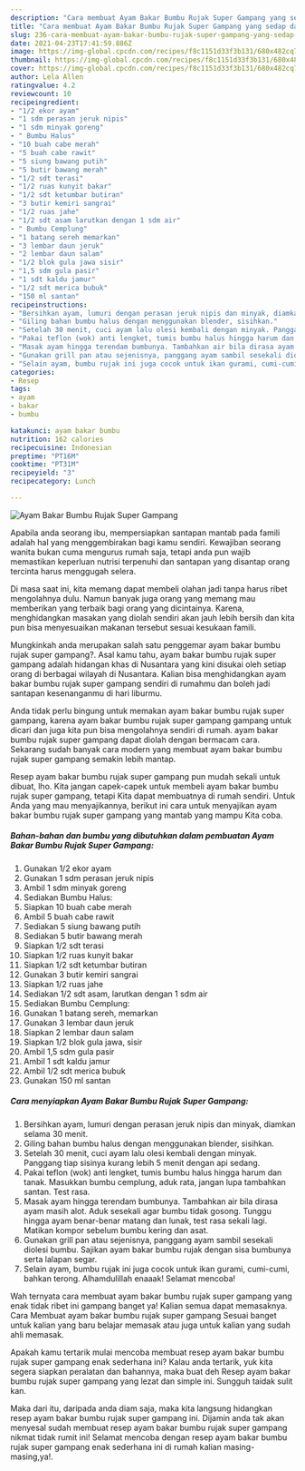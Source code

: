 ```yaml
---
description: "Cara membuat Ayam Bakar Bumbu Rujak Super Gampang yang sedap dan Mudah Dibuat"
title: "Cara membuat Ayam Bakar Bumbu Rujak Super Gampang yang sedap dan Mudah Dibuat"
slug: 236-cara-membuat-ayam-bakar-bumbu-rujak-super-gampang-yang-sedap-dan-mudah-dibuat
date: 2021-04-23T17:41:59.886Z
image: https://img-global.cpcdn.com/recipes/f8c1151d33f3b131/680x482cq70/ayam-bakar-bumbu-rujak-super-gampang-foto-resep-utama.jpg
thumbnail: https://img-global.cpcdn.com/recipes/f8c1151d33f3b131/680x482cq70/ayam-bakar-bumbu-rujak-super-gampang-foto-resep-utama.jpg
cover: https://img-global.cpcdn.com/recipes/f8c1151d33f3b131/680x482cq70/ayam-bakar-bumbu-rujak-super-gampang-foto-resep-utama.jpg
author: Lela Allen
ratingvalue: 4.2
reviewcount: 10
recipeingredient:
- "1/2 ekor ayam"
- "1 sdm perasan jeruk nipis"
- "1 sdm minyak goreng"
- " Bumbu Halus"
- "10 buah cabe merah"
- "5 buah cabe rawit"
- "5 siung bawang putih"
- "5 butir bawang merah"
- "1/2 sdt terasi"
- "1/2 ruas kunyit bakar"
- "1/2 sdt ketumbar butiran"
- "3 butir kemiri sangrai"
- "1/2 ruas jahe"
- "1/2 sdt asam larutkan dengan 1 sdm air"
- " Bumbu Cemplung"
- "1 batang sereh memarkan"
- "3 lembar daun jeruk"
- "2 lembar daun salam"
- "1/2 blok gula jawa sisir"
- "1,5 sdm gula pasir"
- "1 sdt kaldu jamur"
- "1/2 sdt merica bubuk"
- "150 ml santan"
recipeinstructions:
- "Bersihkan ayam, lumuri dengan perasan jeruk nipis dan minyak, diamkan selama 30 menit."
- "Giling bahan bumbu halus dengan menggunakan blender, sisihkan."
- "Setelah 30 menit, cuci ayam lalu olesi kembali dengan minyak. Panggang tiap sisinya kurang lebih 5 menit dengan api sedang."
- "Pakai teflon (wok) anti lengket, tumis bumbu halus hingga harum dan tanak. Masukkan bumbu cemplung, aduk rata, jangan lupa tambahkan santan. Test rasa."
- "Masak ayam hingga terendam bumbunya. Tambahkan air bila dirasa ayam masih alot. Aduk sesekali agar bumbu tidak gosong. Tunggu hingga ayam benar-benar matang dan lunak, test rasa sekali lagi. Matikan kompor sebelum bumbu kering dan asat."
- "Gunakan grill pan atau sejenisnya, panggang ayam sambil sesekali diolesi bumbu. Sajikan ayam bakar bumbu rujak dengan sisa bumbunya serta lalapan segar."
- "Selain ayam, bumbu rujak ini juga cocok untuk ikan gurami, cumi-cumi, bahkan terong. Alhamdulillah enaaak! Selamat mencoba!"
categories:
- Resep
tags:
- ayam
- bakar
- bumbu

katakunci: ayam bakar bumbu 
nutrition: 162 calories
recipecuisine: Indonesian
preptime: "PT16M"
cooktime: "PT31M"
recipeyield: "3"
recipecategory: Lunch

---
```



![Ayam Bakar Bumbu Rujak Super Gampang](https://img-global.cpcdn.com/recipes/f8c1151d33f3b131/680x482cq70/ayam-bakar-bumbu-rujak-super-gampang-foto-resep-utama.jpg)

Apabila anda seorang ibu, mempersiapkan santapan mantab pada famili adalah hal yang menggembirakan bagi kamu sendiri. Kewajiban seorang  wanita bukan cuma mengurus rumah saja, tetapi anda pun wajib memastikan keperluan nutrisi terpenuhi dan santapan yang disantap orang tercinta harus menggugah selera.

Di masa  saat ini, kita memang dapat membeli olahan jadi tanpa harus ribet mengolahnya dulu. Namun banyak juga orang yang memang mau memberikan yang terbaik bagi orang yang dicintainya. Karena, menghidangkan masakan yang diolah sendiri akan jauh lebih bersih dan kita pun bisa menyesuaikan makanan tersebut sesuai kesukaan famili. 



Mungkinkah anda merupakan salah satu penggemar ayam bakar bumbu rujak super gampang?. Asal kamu tahu, ayam bakar bumbu rujak super gampang adalah hidangan khas di Nusantara yang kini disukai oleh setiap orang di berbagai wilayah di Nusantara. Kalian bisa menghidangkan ayam bakar bumbu rujak super gampang sendiri di rumahmu dan boleh jadi santapan kesenanganmu di hari liburmu.

Anda tidak perlu bingung untuk memakan ayam bakar bumbu rujak super gampang, karena ayam bakar bumbu rujak super gampang gampang untuk dicari dan juga kita pun bisa mengolahnya sendiri di rumah. ayam bakar bumbu rujak super gampang dapat diolah dengan bermacam cara. Sekarang sudah banyak cara modern yang membuat ayam bakar bumbu rujak super gampang semakin lebih mantap.

Resep ayam bakar bumbu rujak super gampang pun mudah sekali untuk dibuat, lho. Kita jangan capek-capek untuk membeli ayam bakar bumbu rujak super gampang, tetapi Kita dapat membuatnya di rumah sendiri. Untuk Anda yang mau menyajikannya, berikut ini cara untuk menyajikan ayam bakar bumbu rujak super gampang yang mantab yang mampu Kita coba.

<!--inarticleads1-->

##### Bahan-bahan dan bumbu yang dibutuhkan dalam pembuatan Ayam Bakar Bumbu Rujak Super Gampang:

1. Gunakan 1/2 ekor ayam
1. Gunakan 1 sdm perasan jeruk nipis
1. Ambil 1 sdm minyak goreng
1. Sediakan  Bumbu Halus:
1. Siapkan 10 buah cabe merah
1. Ambil 5 buah cabe rawit
1. Sediakan 5 siung bawang putih
1. Sediakan 5 butir bawang merah
1. Siapkan 1/2 sdt terasi
1. Siapkan 1/2 ruas kunyit bakar
1. Siapkan 1/2 sdt ketumbar butiran
1. Gunakan 3 butir kemiri sangrai
1. Siapkan 1/2 ruas jahe
1. Sediakan 1/2 sdt asam, larutkan dengan 1 sdm air
1. Sediakan  Bumbu Cemplung:
1. Gunakan 1 batang sereh, memarkan
1. Gunakan 3 lembar daun jeruk
1. Siapkan 2 lembar daun salam
1. Siapkan 1/2 blok gula jawa, sisir
1. Ambil 1,5 sdm gula pasir
1. Ambil 1 sdt kaldu jamur
1. Ambil 1/2 sdt merica bubuk
1. Gunakan 150 ml santan




<!--inarticleads2-->

##### Cara menyiapkan Ayam Bakar Bumbu Rujak Super Gampang:

1. Bersihkan ayam, lumuri dengan perasan jeruk nipis dan minyak, diamkan selama 30 menit.
1. Giling bahan bumbu halus dengan menggunakan blender, sisihkan.
1. Setelah 30 menit, cuci ayam lalu olesi kembali dengan minyak. Panggang tiap sisinya kurang lebih 5 menit dengan api sedang.
1. Pakai teflon (wok) anti lengket, tumis bumbu halus hingga harum dan tanak. Masukkan bumbu cemplung, aduk rata, jangan lupa tambahkan santan. Test rasa.
1. Masak ayam hingga terendam bumbunya. Tambahkan air bila dirasa ayam masih alot. Aduk sesekali agar bumbu tidak gosong. Tunggu hingga ayam benar-benar matang dan lunak, test rasa sekali lagi. Matikan kompor sebelum bumbu kering dan asat.
1. Gunakan grill pan atau sejenisnya, panggang ayam sambil sesekali diolesi bumbu. Sajikan ayam bakar bumbu rujak dengan sisa bumbunya serta lalapan segar.
1. Selain ayam, bumbu rujak ini juga cocok untuk ikan gurami, cumi-cumi, bahkan terong. Alhamdulillah enaaak! Selamat mencoba!




Wah ternyata cara membuat ayam bakar bumbu rujak super gampang yang enak tidak ribet ini gampang banget ya! Kalian semua dapat memasaknya. Cara Membuat ayam bakar bumbu rujak super gampang Sesuai banget untuk kalian yang baru belajar memasak atau juga untuk kalian yang sudah ahli memasak.

Apakah kamu tertarik mulai mencoba membuat resep ayam bakar bumbu rujak super gampang enak sederhana ini? Kalau anda tertarik, yuk kita segera siapkan peralatan dan bahannya, maka buat deh Resep ayam bakar bumbu rujak super gampang yang lezat dan simple ini. Sungguh taidak sulit kan. 

Maka dari itu, daripada anda diam saja, maka kita langsung hidangkan resep ayam bakar bumbu rujak super gampang ini. Dijamin anda tak akan menyesal sudah membuat resep ayam bakar bumbu rujak super gampang nikmat tidak rumit ini! Selamat mencoba dengan resep ayam bakar bumbu rujak super gampang enak sederhana ini di rumah kalian masing-masing,ya!.

